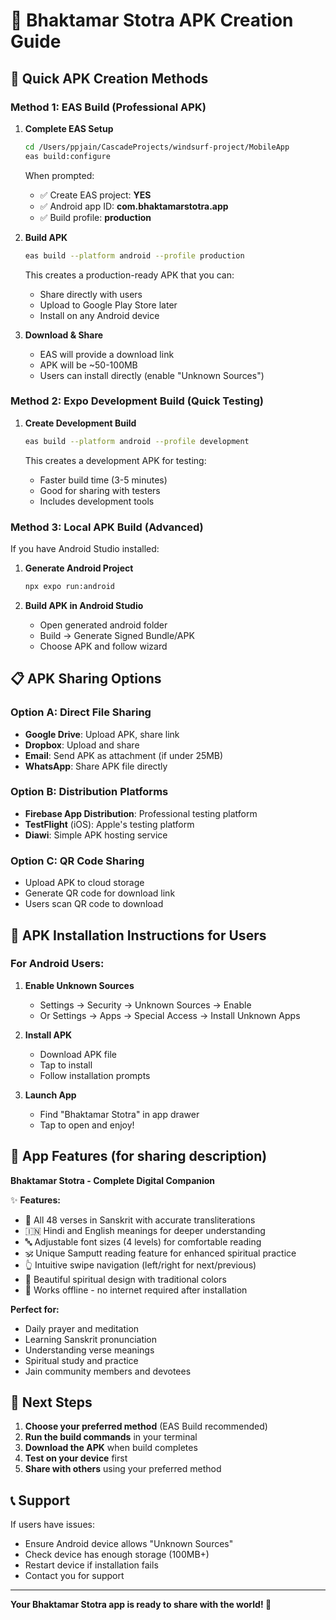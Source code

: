 # 📱 Bhaktamar Stotra APK Creation Guide

## 🚀 Quick APK Creation Methods

### Method 1: EAS Build (Professional APK)

1. **Complete EAS Setup**
   ```bash
   cd /Users/ppjain/CascadeProjects/windsurf-project/MobileApp
   eas build:configure
   ```
   
   When prompted:
   - ✅ Create EAS project: **YES**
   - ✅ Android app ID: **com.bhaktamarstotra.app**
   - ✅ Build profile: **production**

2. **Build APK**
   ```bash
   eas build --platform android --profile production
   ```
   
   This creates a production-ready APK that you can:
   - Share directly with users
   - Upload to Google Play Store later
   - Install on any Android device

3. **Download & Share**
   - EAS will provide a download link
   - APK will be ~50-100MB
   - Users can install directly (enable "Unknown Sources")

### Method 2: Expo Development Build (Quick Testing)

1. **Create Development Build**
   ```bash
   eas build --platform android --profile development
   ```
   
   This creates a development APK for testing:
   - Faster build time (3-5 minutes)
   - Good for sharing with testers
   - Includes development tools

### Method 3: Local APK Build (Advanced)

If you have Android Studio installed:

1. **Generate Android Project**
   ```bash
   npx expo run:android
   ```

2. **Build APK in Android Studio**
   - Open generated android folder
   - Build → Generate Signed Bundle/APK
   - Choose APK and follow wizard

## 📋 APK Sharing Options

### Option A: Direct File Sharing
- **Google Drive**: Upload APK, share link
- **Dropbox**: Upload and share
- **Email**: Send APK as attachment (if under 25MB)
- **WhatsApp**: Share APK file directly

### Option B: Distribution Platforms
- **Firebase App Distribution**: Professional testing platform
- **TestFlight** (iOS): Apple's testing platform
- **Diawi**: Simple APK hosting service

### Option C: QR Code Sharing
- Upload APK to cloud storage
- Generate QR code for download link
- Users scan QR code to download

## 🔧 APK Installation Instructions for Users

### For Android Users:
1. **Enable Unknown Sources**
   - Settings → Security → Unknown Sources → Enable
   - Or Settings → Apps → Special Access → Install Unknown Apps

2. **Install APK**
   - Download APK file
   - Tap to install
   - Follow installation prompts

3. **Launch App**
   - Find "Bhaktamar Stotra" in app drawer
   - Tap to open and enjoy!

## 📱 App Features (for sharing description)

**Bhaktamar Stotra - Complete Digital Companion**

✨ **Features:**
- 📿 All 48 verses in Sanskrit with accurate transliterations
- 🇮🇳 Hindi and English meanings for deeper understanding
- 🔤 Adjustable font sizes (4 levels) for comfortable reading
- 🕉️ Unique Samputt reading feature for enhanced spiritual practice
- 👆 Intuitive swipe navigation (left/right for next/previous)
- 🎨 Beautiful spiritual design with traditional colors
- 📱 Works offline - no internet required after installation

**Perfect for:**
- Daily prayer and meditation
- Learning Sanskrit pronunciation
- Understanding verse meanings
- Spiritual study and practice
- Jain community members and devotees

## 🎯 Next Steps

1. **Choose your preferred method** (EAS Build recommended)
2. **Run the build commands** in your terminal
3. **Download the APK** when build completes
4. **Test on your device** first
5. **Share with others** using your preferred method

## 📞 Support

If users have issues:
- Ensure Android device allows "Unknown Sources"
- Check device has enough storage (100MB+)
- Restart device if installation fails
- Contact you for support

---

**Your Bhaktamar Stotra app is ready to share with the world! 🙏**
